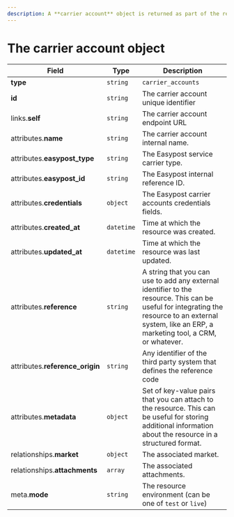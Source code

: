 ```yaml
---
description: A **carrier account** object is returned as part of the response body of each successful list or retrieve API call.
---
```


# The carrier account object

| Field          | Type     | Description                                  |
| -------------- | -------- | -------------------------------------------- |
| **type**       | `string` | `carrier_accounts`                        |
| **id**         | `string` | The carrier account unique identifier  |
| links.**self** | `string` | The carrier account endpoint URL       |
| attributes.**name** | `string` | The carrier account internal name. |
| attributes.**easypost_type** | `string` | The Easypost service carrier type. |
| attributes.**easypost_id** | `string` | The Easypost internal reference ID. |
| attributes.**credentials** | `object` | The Easypost carrier accounts credentials fields. |
| attributes.**created_at** | `datetime` | Time at which the resource was created. |
| attributes.**updated_at** | `datetime` | Time at which the resource was last updated. |
| attributes.**reference** | `string` | A string that you can use to add any external identifier to the resource. This can be useful for integrating the resource to an external system, like an ERP, a marketing tool, a CRM, or whatever. |
| attributes.**reference_origin** | `string` | Any identifier of the third party system that defines the reference code |
| attributes.**metadata** | `object` | Set of key-value pairs that you can attach to the resource. This can be useful for storing additional information about the resource in a structured format. |
| relationships.**market** | `object` | The associated market. |
| relationships.**attachments** | `array` | The associated attachments. |
| meta.**mode** | `string` | The resource environment \(can be one of `test` or `live`\) |

